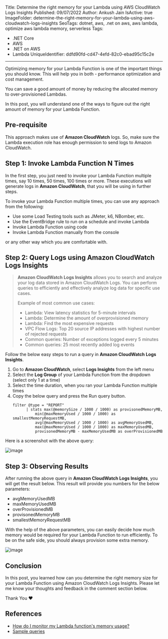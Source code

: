 Title: Determine the right memory for your Lambda using AWS CloudWatch Logs Insights
Published: 09/07/2022
Author: Ankush Jain
IsActive: true
ImageFolder: determine-the-right-memory-for-your-lambda-using-aws-cloudwatch-logs-insights
SeoTags: dotnet, aws, .net on aws, aws lambda, optimize aws lambda memory, serverless
Tags:
  - .NET Core
  - AWS
  - .NET on AWS
  - Lambda
UniqueIdentifier: ddfd90fd-cd47-4efd-82c0-ebad95c15c2e
---
Optimizing memory for your Lambda Function is one of the important things you should know. This will help you in both - performance optimization and cost management.

You can save a good amount of money by reducing the allocated memory to over-provisioned Lambdas.

In this post, you will understand one of the ways to figure out the right amount of memory for your Lambda Function.

## Pre-requisite
This approach makes use of **Amazon CloudWatch** logs. So, make sure the Lambda execution role has enough permission to send logs to Amazon CloudWatch.

## Step 1: Invoke Lambda Function N Times
In the first step, you just need to invoke your Lambda Function multiple times, say 10 times, 50 times, 100 times or more. These executions will generate logs in **Amazon CloudWatch**, that you will be using in further steps.

To invoke your Lambda Function multiple times, you can use any approach from the following:
* Use some Load Testing tools such as JMeter, k6, NBomber, etc.
* Use the EventBridge rule to run on a schedule and invoke Lambda
* Invoke Lambda Function using code
* Invoke Lambda Function manually from the console

or any other way which you are comfortable with.

## Step 2: Query Logs using Amazon CloudWatch Logs Insights
>  **Amazon CloudWatch Logs Insights** allows you to search and analyze your log data stored in Amazon CloudWatch Logs. You can perform queries to efficiently and effectively analyze log data for specific use cases.
>
>  Example of most common use cases:
>  * Lambda: View latency statistics for 5-minute intervals
>  * Lambda: Determine the amount of overprovisioned memory
>  * Lambda: Find the most expensive requests
>  * VPC Flow Logs: Top 20 source IP addresses with highest number of rejected requests
>  * Common queries: Number of exceptions logged every 5 minutes
>  * Common queries: 25 most recently added log events


Follow the below easy steps to run a query in **Amazon CloudWatch Logs Insights**.
1.  Go to **Amazon CloudWatch**, select **Logs Insights** from the left menu
2.  Select the **Log Group** of your Lambda Function from the dropdown (select only 1 at a time)
3.  Select the time duration, when you ran your Lambda Function multiple times
4.  Copy the below query and press the Run query button.
    ```markup
    filter @type = "REPORT"
          | stats max(@memorySize / 1000 / 1000) as provisonedMemoryMB,
              min(@maxMemoryUsed / 1000 / 1000) as smallestMemoryRequestMB,
              avg(@maxMemoryUsed / 1000 / 1000) as avgMemoryUsedMB,
              max(@maxMemoryUsed / 1000 / 1000) as maxMemoryUsedMB,
              provisonedMemoryMB - maxMemoryUsedMB as overProvisionedMB
    ```

Here is a screenshot with the above query:

![image](/img/blogs/determine-the-right-memory-for-your-lambda-using-aws-cloudwatch-logs-insights/1.png)

## Step 3: Observing Results

After running the above query in **Amazon CloudWatch Logs Insights**, you will get the result below. This result will provide you numbers for the below parameters:
*   avgMemoryUsedMB	
*   maxMemoryUsedMB	
*   overProvisionedMB	
*   provisonedMemoryMB	
*   smallestMemoryRequestMB	

With the help of the above parameters, you can easily decide how much memory would be required for your Lambda Function to run efficiently. To be on the safe side, you should always provision some extra memory. 

![image](/img/blogs/determine-the-right-memory-for-your-lambda-using-aws-cloudwatch-logs-insights/2.png)

## Conclusion
In this post, you learned how can you determine the right memory size for your Lambda Function using Amazon CloudWatch Logs Insights. Please let me know your thoughts and feedback in the comment section below.

Thank You ❤️

## References
*   [How do I monitor my Lambda function's memory usage?](https://aws.amazon.com/premiumsupport/knowledge-center/lambda-function-memory-usage-monitoring/)
*   [Sample queries](https://docs.aws.amazon.com/AmazonCloudWatch/latest/logs/CWL_QuerySyntax-examples.html)


                
